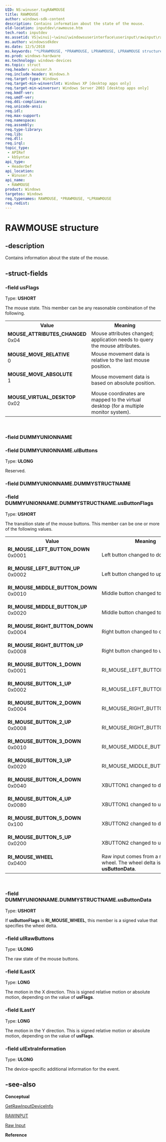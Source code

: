 ```yaml
---
UID: NS:winuser.tagRAWMOUSE
title: RAWMOUSE
author: windows-sdk-content
description: Contains information about the state of the mouse.
old-location: inputdev\rawmouse.htm
tech.root: inputdev
ms.assetid: VS|winui|~\winui\windowsuserinterface\userinput\rawinput\rawinputreference\rawinputstructures\rawmouse.htm
ms.author: windowssdkdev
ms.date: 12/5/2018
ms.keywords: "*LPRAWMOUSE, *PRAWMOUSE, LPRAWMOUSE, LPRAWMOUSE structure pointer [Keyboard and Mouse Input], MOUSE_ATTRIBUTES_CHANGED, MOUSE_MOVE_ABSOLUTE, MOUSE_MOVE_RELATIVE, MOUSE_VIRTUAL_DESKTOP, PRAWMOUSE, PRAWMOUSE structure pointer [Keyboard and Mouse Input], RAWMOUSE, RAWMOUSE structure [Keyboard and Mouse Input], RI_MOUSE_BUTTON_1_DOWN, RI_MOUSE_BUTTON_1_UP, RI_MOUSE_BUTTON_2_DOWN, RI_MOUSE_BUTTON_2_UP, RI_MOUSE_BUTTON_3_DOWN, RI_MOUSE_BUTTON_3_UP, RI_MOUSE_BUTTON_4_DOWN, RI_MOUSE_BUTTON_4_UP, RI_MOUSE_BUTTON_5_DOWN, RI_MOUSE_BUTTON_5_UP, RI_MOUSE_LEFT_BUTTON_DOWN, RI_MOUSE_LEFT_BUTTON_UP, RI_MOUSE_MIDDLE_BUTTON_DOWN, RI_MOUSE_MIDDLE_BUTTON_UP, RI_MOUSE_RIGHT_BUTTON_DOWN, RI_MOUSE_RIGHT_BUTTON_UP, RI_MOUSE_WHEEL, _win32_RAWMOUSE_str, _win32_rawmouse_str_cpp, inputdev.rawmouse, winui._win32_rawmouse_str, winuser/LPRAWMOUSE, winuser/PRAWMOUSE, winuser/RAWMOUSE"
ms.prod: windows-hardware
ms.technology: windows-devices
ms.topic: struct
req.header: winuser.h
req.include-header: Windows.h
req.target-type: Windows
req.target-min-winverclnt: Windows XP [desktop apps only]
req.target-min-winversvr: Windows Server 2003 [desktop apps only]
req.kmdf-ver: 
req.umdf-ver: 
req.ddi-compliance: 
req.unicode-ansi: 
req.idl: 
req.max-support: 
req.namespace: 
req.assembly: 
req.type-library: 
req.lib: 
req.dll: 
req.irql: 
topic_type:
 - APIRef
 - kbSyntax
api_type:
 - HeaderDef
api_location:
 - Winuser.h
api_name:
 - RAWMOUSE
product: Windows
targetos: Windows
req.typenames: RAWMOUSE, *PRAWMOUSE, *LPRAWMOUSE
req.redist: 
---
```


# RAWMOUSE structure


## -description


Contains information about the state of the mouse. 


## -struct-fields




### -field usFlags

Type: <b>USHORT</b>

The mouse state. This member can be any reasonable combination of the following. 

<table>
<tr>
<th>Value</th>
<th>Meaning</th>
</tr>
<tr>
<td width="40%"><a id="MOUSE_ATTRIBUTES_CHANGED"></a><a id="mouse_attributes_changed"></a><dl>
<dt><b>MOUSE_ATTRIBUTES_CHANGED</b></dt>
<dt>0x04</dt>
</dl>
</td>
<td width="60%">
Mouse attributes changed; application needs to query the mouse attributes.

</td>
</tr>
<tr>
<td width="40%"><a id="MOUSE_MOVE_RELATIVE"></a><a id="mouse_move_relative"></a><dl>
<dt><b>MOUSE_MOVE_RELATIVE</b></dt>
<dt>0</dt>
</dl>
</td>
<td width="60%">
Mouse movement data is relative to the last mouse position.

</td>
</tr>
<tr>
<td width="40%"><a id="MOUSE_MOVE_ABSOLUTE"></a><a id="mouse_move_absolute"></a><dl>
<dt><b>MOUSE_MOVE_ABSOLUTE</b></dt>
<dt>1</dt>
</dl>
</td>
<td width="60%">
Mouse movement data is based on absolute position.

</td>
</tr>
<tr>
<td width="40%"><a id="MOUSE_VIRTUAL_DESKTOP"></a><a id="mouse_virtual_desktop"></a><dl>
<dt><b>MOUSE_VIRTUAL_DESKTOP</b></dt>
<dt>0x02</dt>
</dl>
</td>
<td width="60%">
Mouse coordinates are mapped to the virtual desktop (for a multiple monitor system).

</td>
</tr>
</table>
 


### -field DUMMYUNIONNAME

 


### -field DUMMYUNIONNAME.ulButtons

Type: <b>ULONG</b>

Reserved.


### -field DUMMYUNIONNAME.DUMMYSTRUCTNAME

 


### -field DUMMYUNIONNAME.DUMMYSTRUCTNAME.usButtonFlags

Type: <b>USHORT</b>

The transition state of the mouse buttons. This member can be one or more of the following values. 

<table>
<tr>
<th>Value</th>
<th>Meaning</th>
</tr>
<tr>
<td width="40%"><a id="RI_MOUSE_LEFT_BUTTON_DOWN"></a><a id="ri_mouse_left_button_down"></a><dl>
<dt><b>RI_MOUSE_LEFT_BUTTON_DOWN</b></dt>
<dt>0x0001</dt>
</dl>
</td>
<td width="60%">
Left button changed to down.

</td>
</tr>
<tr>
<td width="40%"><a id="RI_MOUSE_LEFT_BUTTON_UP"></a><a id="ri_mouse_left_button_up"></a><dl>
<dt><b>RI_MOUSE_LEFT_BUTTON_UP</b></dt>
<dt>0x0002</dt>
</dl>
</td>
<td width="60%">
Left button changed to up.

</td>
</tr>
<tr>
<td width="40%"><a id="RI_MOUSE_MIDDLE_BUTTON_DOWN"></a><a id="ri_mouse_middle_button_down"></a><dl>
<dt><b>RI_MOUSE_MIDDLE_BUTTON_DOWN</b></dt>
<dt>0x0010</dt>
</dl>
</td>
<td width="60%">
Middle button changed to down.

</td>
</tr>
<tr>
<td width="40%"><a id="RI_MOUSE_MIDDLE_BUTTON_UP"></a><a id="ri_mouse_middle_button_up"></a><dl>
<dt><b>RI_MOUSE_MIDDLE_BUTTON_UP</b></dt>
<dt>0x0020</dt>
</dl>
</td>
<td width="60%">
Middle button changed to up.

</td>
</tr>
<tr>
<td width="40%"><a id="RI_MOUSE_RIGHT_BUTTON_DOWN"></a><a id="ri_mouse_right_button_down"></a><dl>
<dt><b>RI_MOUSE_RIGHT_BUTTON_DOWN</b></dt>
<dt>0x0004</dt>
</dl>
</td>
<td width="60%">
Right button changed to down.

</td>
</tr>
<tr>
<td width="40%"><a id="RI_MOUSE_RIGHT_BUTTON_UP"></a><a id="ri_mouse_right_button_up"></a><dl>
<dt><b>RI_MOUSE_RIGHT_BUTTON_UP</b></dt>
<dt>0x0008</dt>
</dl>
</td>
<td width="60%">
Right button changed to up.

</td>
</tr>
<tr>
<td width="40%"><a id="RI_MOUSE_BUTTON_1_DOWN"></a><a id="ri_mouse_button_1_down"></a><dl>
<dt><b>RI_MOUSE_BUTTON_1_DOWN</b></dt>
<dt>0x0001</dt>
</dl>
</td>
<td width="60%">
RI_MOUSE_LEFT_BUTTON_DOWN

</td>
</tr>
<tr>
<td width="40%"><a id="RI_MOUSE_BUTTON_1_UP"></a><a id="ri_mouse_button_1_up"></a><dl>
<dt><b>RI_MOUSE_BUTTON_1_UP</b></dt>
<dt>0x0002</dt>
</dl>
</td>
<td width="60%">
RI_MOUSE_LEFT_BUTTON_UP

</td>
</tr>
<tr>
<td width="40%"><a id="RI_MOUSE_BUTTON_2_DOWN"></a><a id="ri_mouse_button_2_down"></a><dl>
<dt><b>RI_MOUSE_BUTTON_2_DOWN</b></dt>
<dt>0x0004</dt>
</dl>
</td>
<td width="60%">
RI_MOUSE_RIGHT_BUTTON_DOWN

</td>
</tr>
<tr>
<td width="40%"><a id="RI_MOUSE_BUTTON_2_UP"></a><a id="ri_mouse_button_2_up"></a><dl>
<dt><b>RI_MOUSE_BUTTON_2_UP</b></dt>
<dt>0x0008</dt>
</dl>
</td>
<td width="60%">
RI_MOUSE_RIGHT_BUTTON_UP

</td>
</tr>
<tr>
<td width="40%"><a id="RI_MOUSE_BUTTON_3_DOWN"></a><a id="ri_mouse_button_3_down"></a><dl>
<dt><b>RI_MOUSE_BUTTON_3_DOWN</b></dt>
<dt>0x0010</dt>
</dl>
</td>
<td width="60%">
RI_MOUSE_MIDDLE_BUTTON_DOWN

</td>
</tr>
<tr>
<td width="40%"><a id="RI_MOUSE_BUTTON_3_UP"></a><a id="ri_mouse_button_3_up"></a><dl>
<dt><b>RI_MOUSE_BUTTON_3_UP</b></dt>
<dt>0x0020</dt>
</dl>
</td>
<td width="60%">
RI_MOUSE_MIDDLE_BUTTON_UP

</td>
</tr>
<tr>
<td width="40%"><a id="RI_MOUSE_BUTTON_4_DOWN"></a><a id="ri_mouse_button_4_down"></a><dl>
<dt><b>RI_MOUSE_BUTTON_4_DOWN</b></dt>
<dt>0x0040</dt>
</dl>
</td>
<td width="60%">
XBUTTON1 changed to down.

</td>
</tr>
<tr>
<td width="40%"><a id="RI_MOUSE_BUTTON_4_UP"></a><a id="ri_mouse_button_4_up"></a><dl>
<dt><b>RI_MOUSE_BUTTON_4_UP</b></dt>
<dt>0x0080</dt>
</dl>
</td>
<td width="60%">
XBUTTON1 changed to up.

</td>
</tr>
<tr>
<td width="40%"><a id="RI_MOUSE_BUTTON_5_DOWN"></a><a id="ri_mouse_button_5_down"></a><dl>
<dt><b>RI_MOUSE_BUTTON_5_DOWN</b></dt>
<dt>0x100</dt>
</dl>
</td>
<td width="60%">
XBUTTON2 changed to down.

</td>
</tr>
<tr>
<td width="40%"><a id="RI_MOUSE_BUTTON_5_UP"></a><a id="ri_mouse_button_5_up"></a><dl>
<dt><b>RI_MOUSE_BUTTON_5_UP</b></dt>
<dt>0x0200</dt>
</dl>
</td>
<td width="60%">
XBUTTON2 changed to up.

</td>
</tr>
<tr>
<td width="40%"><a id="RI_MOUSE_WHEEL"></a><a id="ri_mouse_wheel"></a><dl>
<dt><b>RI_MOUSE_WHEEL</b></dt>
<dt>0x0400</dt>
</dl>
</td>
<td width="60%">
Raw input comes from a mouse wheel. The wheel delta is stored in <b>usButtonData</b>.

</td>
</tr>
</table>
 


### -field DUMMYUNIONNAME.DUMMYSTRUCTNAME.usButtonData

Type: <b>USHORT</b>

If <b>usButtonFlags</b> is <b>RI_MOUSE_WHEEL</b>, this member is a signed value that specifies the wheel delta. 


### -field ulRawButtons

Type: <b>ULONG</b>

The raw state of the mouse buttons. 


### -field lLastX

Type: <b>LONG</b>

The motion in the X direction. This is signed relative motion or absolute motion, depending on the value of <b>usFlags</b>. 


### -field lLastY

Type: <b>LONG</b>

The motion in the Y direction. This is signed relative motion or absolute motion, depending on the value of <b>usFlags</b>. 


### -field ulExtraInformation

Type: <b>ULONG</b>

The device-specific additional information for the event. 


## -see-also




<b>Conceptual</b>



<a href="https://msdn.microsoft.com/en-us/library/ms645597(v=VS.85).aspx">GetRawInputDeviceInfo</a>



<a href="https://msdn.microsoft.com/en-us/library/ms645562(v=VS.85).aspx">RAWINPUT</a>



<a href="https://msdn.microsoft.com/en-us/library/ms645536(v=VS.85).aspx">Raw Input</a>



<b>Reference</b>
 

 


